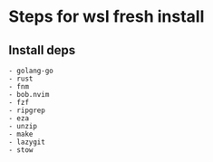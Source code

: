 # Steps for wsl fresh install

## Install deps

    - golang-go
    - rust
    - fnm
    - bob.nvim
    - fzf
    - ripgrep
    - eza
    - unzip
    - make
    - lazygit
    - stow
